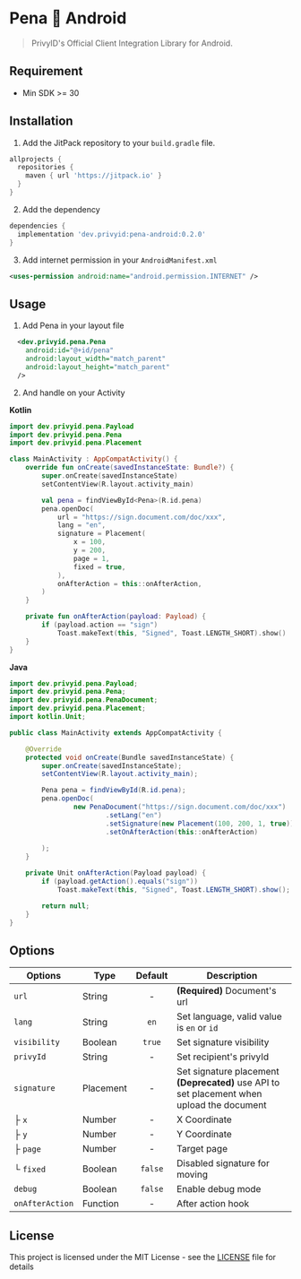 # Pena 💚 Android

> PrivyID's Official Client Integration Library for Android.

## Requirement
- Min SDK >= 30

## Installation

1. Add the JitPack repository to your `build.gradle` file.

```gradle
allprojects {
  repositories {
    maven { url 'https://jitpack.io' }
  }
}
```

2. Add the dependency
```gradle
dependencies {
  implementation 'dev.privyid:pena-android:0.2.0'
}
```

3. Add internet permission in your `AndroidManifest.xml`
```xml
<uses-permission android:name="android.permission.INTERNET" />
```

## Usage

1. Add Pena in your layout file

```xml
  <dev.privyid.pena.Pena
    android:id="@+id/pena"
    android:layout_width="match_parent"
    android:layout_height="match_parent"
  />
```

2. And handle on your Activity

**Kotlin**

```kt
import dev.privyid.pena.Payload
import dev.privyid.pena.Pena
import dev.privyid.pena.Placement

class MainActivity : AppCompatActivity() {
    override fun onCreate(savedInstanceState: Bundle?) {
        super.onCreate(savedInstanceState)
        setContentView(R.layout.activity_main)

        val pena = findViewById<Pena>(R.id.pena)
        pena.openDoc(
            url = "https://sign.document.com/doc/xxx",
            lang = "en",
            signature = Placement(
                x = 100,
                y = 200,
                page = 1,
                fixed = true,
            ),
            onAfterAction = this::onAfterAction,
        )
    }

    private fun onAfterAction(payload: Payload) {
        if (payload.action == "sign")
            Toast.makeText(this, "Signed", Toast.LENGTH_SHORT).show()
    }
}
```

**Java**

```java
import dev.privyid.pena.Payload;
import dev.privyid.pena.Pena;
import dev.privyid.pena.PenaDocument;
import dev.privyid.pena.Placement;
import kotlin.Unit;

public class MainActivity extends AppCompatActivity {

    @Override
    protected void onCreate(Bundle savedInstanceState) {
        super.onCreate(savedInstanceState);
        setContentView(R.layout.activity_main);

        Pena pena = findViewById(R.id.pena);
        pena.openDoc(
                new PenaDocument("https://sign.document.com/doc/xxx")
                        .setLang("en")
                        .setSignature(new Placement(100, 200, 1, true))
                        .setOnAfterAction(this::onAfterAction)
                        
        );
    }

    private Unit onAfterAction(Payload payload) {
        if (payload.getAction().equals("sign"))
            Toast.makeText(this, "Signed", Toast.LENGTH_SHORT).show();

        return null;
    }
}
```

## Options

| Options         | Type      | Default | Description                                                                                                  |
|-----------------|-----------|:-------:|--------------------------------------------------------------------------------------------------------------|
| `url`           | String    |    -    | **(Required)** Document's url                                                                                |
| `lang`          | String    |  `en`   | Set language, valid value is `en` or `id`                                                                    |
| `visibility`    | Boolean   | `true`  | Set signature visibility                                                                                     |
| `privyId`       | String    |    -    | Set recipient's privyId                                                                                      |
| `signature`     | Placement |    -    | Set signature placement<br/> <strong>(Deprecated)</strong> use API to set placement when upload the document |
| ├ `x`           | Number    |    -    | X Coordinate                                                                                                 |
| ├ `y`           | Number    |    -    | Y Coordinate                                                                                                 |
| ├ `page`        | Number    |    -    | Target page                                                                                                  |
| └ `fixed`       | Boolean   | `false` | Disabled signature for moving                                                                                |
| `debug`         | Boolean   | `false` | Enable debug mode                                                                                            |
| `onAfterAction` | Function  |    -    | After action hook                                                                                            |

## License

This project is licensed under the MIT License - see the [LICENSE](./LICENSE) file for details
